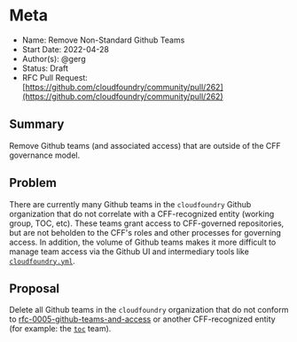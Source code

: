 # Meta
[meta]: #meta
- Name: Remove Non-Standard Github Teams
- Start Date: 2022-04-28
- Author(s): @gerg
- Status: Draft <!-- Acceptable values: Draft, Approved, On Hold, Superseded -->
- RFC Pull Request: [https://github.com/cloudfoundry/community/pull/262](https://github.com/cloudfoundry/community/pull/262)


## Summary

Remove Github teams (and associated access) that are outside of the CFF
governance model.

## Problem

There are currently many Github teams in the `cloudfoundry` Github organization
that do not correlate with a CFF-recognized entity (working group, TOC, etc).
These teams grant access to CFF-governed repositories, but are not beholden to
the CFF's roles and other processes for governing access. In addition, the
volume of Github teams makes it more difficult to manage team access via the
Github UI and intermediary tools like
[`cloudfoundry.yml`](https://github.com/cloudfoundry/community/blob/main/org/cloudfoundry.yml).

## Proposal

Delete all Github teams in the `cloudfoundry` organization that do not conform
to
[rfc-0005-github-teams-and-access](https://github.com/cloudfoundry/community/blob/main/toc/rfc/rfc-0005-github-teams-and-access.md)
or another CFF-recognized entity (for example: the
[`toc`](https://github.com/orgs/cloudfoundry/teams/toc) team).
